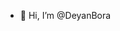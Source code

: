 - 👋 Hi, I’m @DeyanBora


<!---
DeyanBora/DeyanBora is a ✨ special ✨ repository because its `README.md` (this file) appears on your GitHub profile.
You can click the Preview link to take a look at your changes.

- 👀 I’m interested in -
- 🌱 I’m currently learning -
- 💞️ I’m looking to collaborate on -
- 📫 How to reach me -
--->
